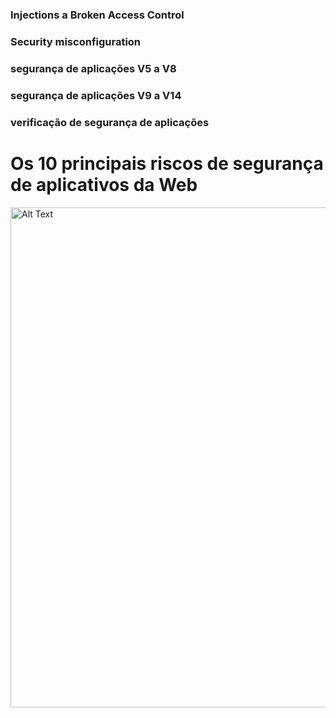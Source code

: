 
  <h3> Injections a Broken Access Control </h3>  </p>
  <h3> Security misconfiguration </h3>  </p>
  <h3> segurança de aplicações V5 a V8 </h3>  </p>
  <h3> segurança de aplicações V9 a V14 </h3>  </p>
  <h3> verificação de segurança de aplicações </h3>  </p>

  # Os 10 principais riscos de segurança de aplicativos da Web

  <img src="/imagens/mapping.png" alt="Alt Text" width="800"> </p>

